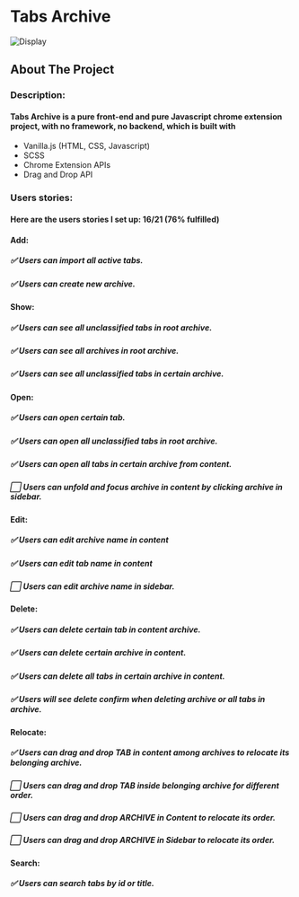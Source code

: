 # Tabs Archive
![Display](./src/image/tabs.png)

## About The Project
### Description:
#### Tabs Archive is a pure front-end and pure Javascript chrome extension project, with no framework, no backend, which is built with

- Vanilla.js (HTML, CSS, Javascript)
- SCSS
- Chrome Extension APIs
- Drag and Drop API

### Users stories:
#### Here are the users stories I set up: 16/21 (76% fulfilled)

#### Add:
##### :white_check_mark: Users can import all active tabs.
##### :white_check_mark: Users can create new archive.

#### Show:
##### :white_check_mark: Users can see all unclassified tabs in root archive.
##### :white_check_mark: Users can see all archives in root archive.
##### :white_check_mark: Users can see all unclassified tabs in certain archive.

#### Open:
##### :white_check_mark: Users can open certain tab.
##### :white_check_mark: Users can open all unclassified tabs in root archive.
##### :white_check_mark: Users can open all tabs in certain archive from content.
##### :white_large_square: Users can unfold and focus archive in content by clicking archive in sidebar.

#### Edit:
##### :white_check_mark: Users can edit archive name in content
##### :white_check_mark: Users can edit tab name in content
##### :white_large_square: Users can edit archive name in sidebar.

#### Delete:
##### :white_check_mark: Users can delete certain tab in content archive.
##### :white_check_mark: Users can delete certain archive in content.
##### :white_check_mark: Users can delete all tabs in certain archive in content.
##### :white_check_mark: Users will see delete confirm when deleting archive or all tabs in archive.

#### Relocate:
##### :white_check_mark: Users can drag and drop TAB in content among archives to relocate its belonging archive.
##### :white_large_square: Users can drag and drop TAB inside belonging archive for different order.
##### :white_large_square: Users can drag and drop ARCHIVE in Content to relocate its order.
##### :white_large_square: Users can drag and drop ARCHIVE in Sidebar to relocate its order.

#### Search:
##### :white_check_mark: Users can search tabs by id or title.
